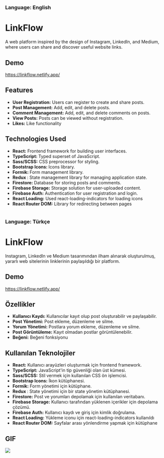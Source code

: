 #
### Language: English
# LinkFlow
A web platform inspired by the design of Instagram, LinkedIn, and Medium, where users can share and discover useful website links.

## Demo
https://linkflow.netlify.app/

## Features
- <b> User Registration:</b> Users can register to create and share posts.
- <b> Post Management:</b> Add, edit, and delete posts.
- <b> Comment Management:</b> Add, edit, and delete comments on posts.
- <b> View Posts:</b> Posts can be viewed without registration.
- <b> Likes:</b> Like functionality

## Technologies Used
- <b> React:</b> Frontend framework for building user interfaces.
- <b> TypeScript: </b>Typed superset of JavaScript.
- <b> Sass/SCSS:</b> CSS preprocessor for styling.
- <b> Bootstrap Icons: </b>Icons library.
- <b> Formik: </b>Form management library.
- <b> Redux </b>: State management library for managing application state.
- <b> Firestore: </b>Database for storing posts and comments.
- <b> Firebase Storage:</b> Storage solution for user-uploaded content.
- <b> Firebase Auth:</b> Authentication for user registration and login.
- <b> React Loading:</b> Used react-loading-indicators for loading icons
- <b> React Router DOM:</b> Library for redirecting between pages

#
### Language: Türkçe
# LinkFlow
Instagram, LinkedIn ve Medium tasarımından ilham alınarak oluşturulmuş, yararlı web sitelerinin linklerinin paylaşıldığı bir platform.

## Demo
https://linkflow.netlify.app/

## Özellikler
- <b>Kullanıcı Kaydı:</b> Kullanıcılar kayıt olup post oluşturabilir ve paylaşabilir.
- <b>Post Yönetimi:</b> Post ekleme, düzenleme ve silme.
- <b>Yorum Yönetimi:</b> Postlara yorum ekleme, düzenleme ve silme.
- <b>Post Görüntüleme:</b> Kayıt olmadan postlar görüntülenebilir.
- <b>Beğeni:</b> Beğeni fonksiyonu

## Kullanılan Teknolojiler
- <b>React:</b> Kullanıcı arayüzleri oluşturmak için frontend framework.
- <b>TypeScript:</b> JavaScript'in tip güvenliği olan üst kümesi.
- <b>Sass/SCSS:</b> Stil vermek için kullanılan CSS ön işlemcisi.
- <b>Bootstrap Icons:</b> İkon kütüphanesi.
- <b>Formik:</b> Form yönetimi için kütüphane.
- <b> Redux </b>: State yönetimi için bir state yönetim kütüphanesi.
- <b>Firestore:</b> Post ve yorumları depolamak için kullanılan veritabanı.
- <b>Firebase Storage:</b> Kullanıcı tarafından yüklenen içerikler için depolama çözümü.
- <b>Firebase Auth:</b> Kullanıcı kaydı ve giriş için kimlik doğrulama.
- <b> React Loading:</b> Yükleme iconu için react-loading-indicators kullanıldı
- <b> React Router DOM:</b> Sayfalar arası yönlendirme yapmak için kütüphane

## GIF
![](https://firebasestorage.googleapis.com/v0/b/linkup-51335.appspot.com/o/0717.gif?alt=media&token=c9c95ea1-5746-40f8-8633-fa8168693721)
